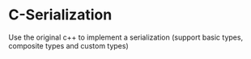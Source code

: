 # C-Serialization
Use the original c++ to implement a serialization (support basic types, composite types and custom types)
